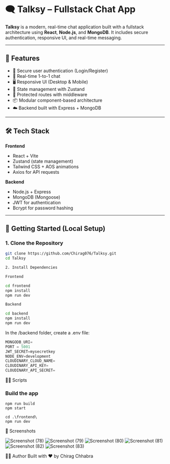 # 🗨️ Talksy – Fullstack Chat App

**Talksy** is a modern, real-time chat application built with a fullstack architecture using **React**, **Node.js**, and **MongoDB**. It includes secure authentication, responsive UI, and real-time messaging.

---

## 🚀 Features

- 🔐 Secure user authentication (Login/Register)
- 💬 Real-time 1-to-1 chat
- 🖥️ Responsive UI (Desktop & Mobile)
- 🧠 State management with Zustand
- 📄 Protected routes with middleware
- 📦 Modular component-based architecture
- ☁️ Backend built with Express + MongoDB

---

## 🛠️ Tech Stack

**Frontend**
- React + Vite  
- Zustand (state management)  
- Tailwind CSS + AOS animations  
- Axios for API requests

**Backend**
- Node.js + Express  
- MongoDB (Mongoose)  
- JWT for authentication  
- Bcrypt for password hashing

---


## 🧪 Getting Started (Local Setup)

### 1. Clone the Repository

```bash
git clone https://github.com/Chirag076/Talksy.git
cd Talksy

2. Install Dependencies

Frontend

cd frontend
npm install
npm run dev

Backend

cd backend
npm install
npm run dev
```
In the /backend folder, create a .env file:

```js
MONGODB_URI=
PORT = 5001
JWT_SECRET=mysecretkey
NODE_ENV=development
CLOUDINARY_CLOUD_NAME=
CLOUDINARY_API_KEY=
CLOUDINARY_API_SECRET=
```
🧑‍💻 Scripts
### Build the app

```shell
npm run build
npm start
```
```shell
cd .\frontend\
npm run dev
```

📸 Screenshots

![Screenshot (78)](https://github.com/user-attachments/assets/bfc0a00f-873b-4bc9-af59-82e827ea574d)
![Screenshot (79)](https://github.com/user-attachments/assets/ff145371-b3c3-4c1f-b8c7-c0faaa390dae)
![Screenshot (80)](https://github.com/user-attachments/assets/0ef21823-c22a-449c-a3a2-2058798d9c26)
![Screenshot (81)](https://github.com/user-attachments/assets/028f9afd-a6c8-4d75-8dbb-0d734d1ea436)
![Screenshot (82)](https://github.com/user-attachments/assets/8f333cf2-bbfc-427e-9655-28bb18ecf007)
![Screenshot (83)](https://github.com/user-attachments/assets/9ec21234-0dae-4279-80fc-2456f9d6598d)



🙋‍♂️ Author
Built with ❤️ by Chirag Chhabra
